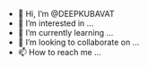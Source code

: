 - 👋 Hi, I’m @DEEPKUBAVAT
- 👀 I’m interested in ...
- 🌱 I’m currently learning ...
- 💞️ I’m looking to collaborate on ...
- 📫 How to reach me ...

<!---
DEEPKUBAVAT/DEEPKUBAVAT is a ✨ special ✨ repository because its `README.md` (this file) appears on your GitHub profile.
You can click the Preview link to take a look at your changes.
--->

